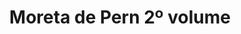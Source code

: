 ---
Numero: 348
title: Moreta de Pern 2º volume
Autor: Anne McCaffrey
Co-autor: 
Ano-de-Publicacao: 1986
Titulo-original: Moreta
Tradutor: Eduardo Saló
Co-tradutor: 
Ano-de-edicao: 1983
alias: Anne-McCaffrey
Autor2-alias: 
Tradutor1-alias: Eduardo-Salo
Tradutor2-alias: 
Titulo-link: 348-Moreta-de-Pern-2-volume
Capa: 
pags: 
Capa-link: 
---